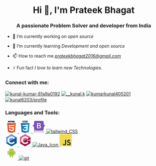 <h1 align="center">Hi 👋, I'm Prateek Bhagat</h1>
<h3 align="center">A passionate Problem Solver and developer from India</h3>

<!-- <p align="left"> <img src="https://komarev.com/ghpvc/?username=kunalkumar37&label=Profile%20views&color=0e75b6&style=flat" alt="kunalkumar37" /> </p> -->

<!-- <p align="left"> <a href="https://github.com/ryo-ma/github-profile-trophy"><img src="https://github-profile-trophy.vercel.app/?username=kunalkumar37" alt="kunalkumar37" /></a> </p> -->

- 🔭 I’m currently working on *open source*

- 🌱 I’m currently learning *Development and open source*

- 📫 How to reach me *prateekbhagat2016@gmail.com*

- ⚡ Fun fact *I love to learn new Technologies.*

<h3 align="left">Connect with me:</h3>
<p align="left">
<a href="https://www.linkedin.com/in/prateek-bhagat-09494a200/" target="blank"><img align="center" src="https://raw.githubusercontent.com/rahuldkjain/github-profile-readme-generator/master/src/images/icons/Social/linked-in-alt.svg" alt="kunal-kumar-81a9a0192" height="30" width="40" /></a>
<a href="https://www.instagram.com/prateek__bhagat/" target="blank"><img align="center" src="https://raw.githubusercontent.com/rahuldkjain/github-profile-readme-generator/master/src/images/icons/Social/instagram.svg" alt="__kunal.k" height="30" width="40" /></a>
<!-- <a href="https://www.codechef.com/users/kunal_37" target="blank"><img align="center" src="https://cdn.jsdelivr.net/npm/simple-icons@3.1.0/icons/codechef.svg" alt="kunal_37" height="30" width="40" /></a> -->
<a href="https://www.hackerrank.com/prateek__bhagat" target="blank"><img align="center" src="https://raw.githubusercontent.com/rahuldkjain/github-profile-readme-generator/master/src/images/icons/Social/hackerrank.svg" alt="kumarkunal405201" height="30" width="40" /></a>
<!-- <a href="https://codeforces.com/profile/kunal6203" target="blank"><img align="center" src="https://cdn.jsdelivr.net/npm/simple-icons@3.0.1/icons/codeforces.svg" alt="kunal6203" height="30" width="40" /></a> -->
<!-- <a href="https://www.leetcode.com/kumarkunal4052002" target="blank"><img align="center" src="https://raw.githubusercontent.com/rahuldkjain/github-profile-readme-generator/master/src/images/icons/Social/leet-code.svg" alt="kumarkunal4052002" height="30" width="40" /></a> -->
<a href="https://auth.geeksforgeeks.org/user/prateekbhagat2016/profile" target="blank"><img align="center" src="https://raw.githubusercontent.com/rahuldkjain/github-profile-readme-generator/master/src/images/icons/Social/geeks-for-geeks.svg" alt="kunal6203/profile" height="30" width="40" /></a>
</p>



<h3 align="left">Languages and Tools:</h3>
<p align="left"> 

  
<!-- <a href="https://www.arduino.cc/" target="_blank"> <img src="https://cdn.worldvectorlogo.com/logos/arduino-1.svg" alt="arduino" width="40" height="40"/> </a>  -->
<!-- <a href="https://www.blender.org/" target="_blank"> <img src="https://download.blender.org/branding/community/blender_community_badge_white.svg" alt="blender" width="40" height="40"/> </a>  -->
<a href="https://www.w3.org/html/" target="_blank"> <img src="https://raw.githubusercontent.com/devicons/devicon/master/icons/html5/html5-original-wordmark.svg" alt="html5" width="40" height="40"/> </a> 
<a href="https://www.w3schools.com/css/" target="_blank"> <img src="https://raw.githubusercontent.com/devicons/devicon/master/icons/css3/css3-original-wordmark.svg" alt="css3" width="40" height="40"/> </a>
<a href="https://getbootstrap.com" target="_blank"> <img src="https://raw.githubusercontent.com/devicons/devicon/master/icons/bootstrap/bootstrap-plain-wordmark.svg" alt="bootstrap" width="40" height="40"/> </a> 
<a href="https://tailwindcss.com/docs/installation"><img src="https://res.cloudinary.com/arcjet-media/image/upload/v1608734952/z8hzeszc9eb3sp3vp3qc.jpg" alt="tailwind_CSS" width="40" height="40"></a> <br>
<a href="https://www.cprogramming.com/" target="_blank"> <img src="https://raw.githubusercontent.com/devicons/devicon/master/icons/c/c-original.svg" alt="c" width="40" height="40"/> </a> <a href="https://www.w3schools.com/cpp/" target="_blank"> <img src="https://raw.githubusercontent.com/devicons/devicon/master/icons/cplusplus/cplusplus-original.svg" alt="cplusplus" width="40" height="40"/> </a> <!-- <a href="https://www.python.org" target="_blank"> <img src="https://raw.githubusercontent.com/devicons/devicon/master/icons/python/python-original.svg" alt="python" width="40" height="40"/> </a> --><a href="https://docs.oracle.com/en/java/"><img src="https://img.icons8.com/color/344/java-coffee-cup-logo--v1.png" alt="Java_Icon" width="40"></a><a href="https://developer.mozilla.org/en-US/docs/Web/JavaScript" target="_blank"> <img src="https://raw.githubusercontent.com/devicons/devicon/master/icons/javascript/javascript-original.svg" alt="javascript" width="40" height="40"/> </a><br>
<a href="https://developer.android.com" target="_blank"> <img src="https://raw.githubusercontent.com/devicons/devicon/master/icons/android/android-original-wordmark.svg" alt="android" width="40" height="40"/> </a>
<a href="https://git-scm.com/" target="_blank"> <img src="https://www.vectorlogo.zone/logos/git-scm/git-scm-icon.svg" alt="git" width="40" height="40"/> </a> 
<!-- <a href="https://flutter.dev" target="_blank"> <img src="https://www.vectorlogo.zone/logos/flutterio/flutterio-icon.svg" alt="flutter" width="40" height="40"/> </a> -->


<!-- <a href="https://www.adobe.com/in/products/illustrator.html" target="_blank"> <img src="https://www.vectorlogo.zone/logos/adobe_illustrator/adobe_illustrator-icon.svg" alt="illustrator" width="40" height="40"/> </a>  -->

<!-- <a href="https://www.photoshop.com/en" target="_blank"> <img src="https://raw.githubusercontent.com/devicons/devicon/master/icons/photoshop/photoshop-line.svg" alt="photoshop" width="40" height="40"/> </a>  -->

<!-- <a href="https://reactjs.org/" target="_blank"> <img src="https://raw.githubusercontent.com/devicons/devicon/master/icons/react/react-original-wordmark.svg" alt="react" width="40" height="40"/> </a>  -->
<!-- <a href="https://www.tensorflow.org" target="_blank"> <img src="https://www.vectorlogo.zone/logos/tensorflow/tensorflow-icon.svg" alt="tensorflow" width="40" height="40"/> </a>  -->
<!-- <a href="https://unrealengine.com/" target="_blank"> <img src="https://raw.githubusercontent.com/kenangundogan/fontisto/036b7eca71aab1bef8e6a0518f7329f13ed62f6b/icons/svg/brand/unreal-engine.svg" alt="unreal" width="40" height="40"/> </a>  -->
</p>

<!-- <h3 align="left">Support:</h3>
<p><a href="https://www.buymeacoffee.com/kunalDsa"> <img align="left" src="https://cdn.buymeacoffee.com/buttons/v2/default-yellow.png" height="50" width="210" alt="kunalDsa" /></a></p><br><br>

<p><img align="left" src="https://github-readme-stats.vercel.app/api/top-langs?username=kunalkumar37&show_icons=true&locale=en&layout=compact" alt="kunalkumar37" /></p>

<p>&nbsp;<img align="center" src="https://github-readme-stats.vercel.app/api?username=kunalkumar37&show_icons=true&locale=en" alt="kunalkumar37" /></p>

<p><img align="center" src="https://github-readme-streak-stats.herokuapp.com/?user=kunalkumar37&" alt="kunalkumar37" /></p> -->
<!--
**Prateekbhagat/Prateekbhagat** is a ✨ _special_ ✨ repository because its `README.md` (this file) appears on your GitHub profile.

Here are some ideas to get you started:

- 🔭 I’m currently working on ...
- 🌱 I’m currently learning ...
- 👯 I’m looking to collaborate on ...
- 🤔 I’m looking for help with ...
- 💬 Ask me about ...
- 📫 How to reach me: ...
- 😄 Pronouns: ...
- ⚡ Fun fact: ...
-->
